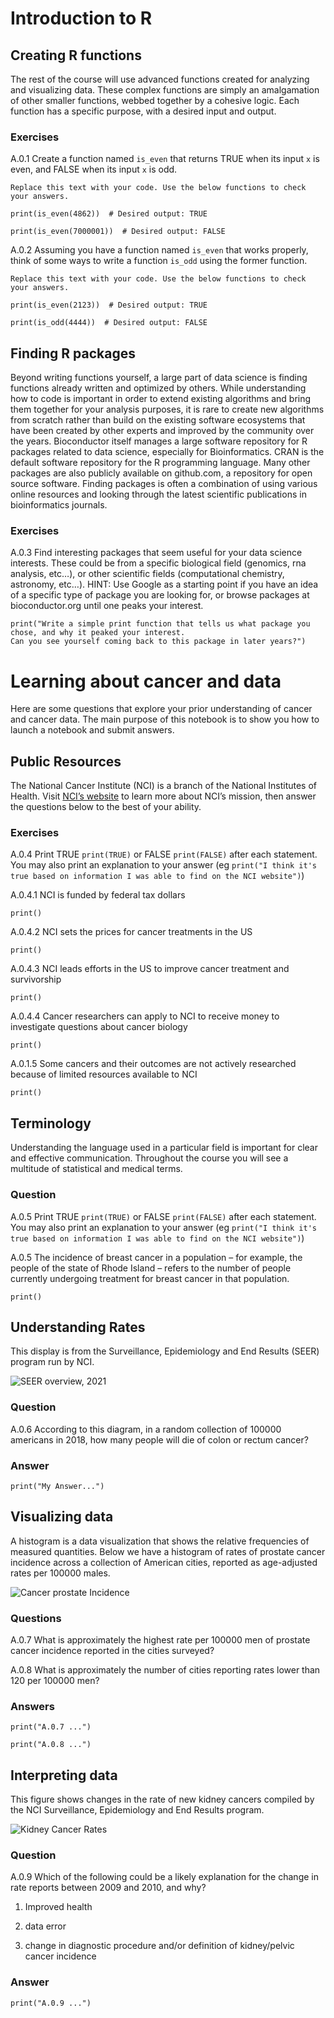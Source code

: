 # Introduction to R

## Creating R functions

The rest of the course will use advanced functions created for analyzing
and visualizing data. These complex functions are simply an amalgamation
of other smaller functions, webbed together by a cohesive logic. Each
function has a specific purpose, with a desired input and output.

### Exercises

A.0.1 Create a function named `is_even` that returns TRUE when its input
`x` is even, and FALSE when its input `x` is odd.

    Replace this text with your code. Use the below functions to check your answers.

    print(is_even(4862))  # Desired output: TRUE

    print(is_even(7000001))  # Desired output: FALSE

A.0.2 Assuming you have a function named `is_even` that works properly,
think of some ways to write a function `is_odd` using the former
function.

    Replace this text with your code. Use the below functions to check your answers.

    print(is_even(2123))  # Desired output: TRUE

    print(is_odd(4444))  # Desired output: FALSE

## Finding R packages

Beyond writing functions yourself, a large part of data science is
finding functions already written and optimized by others. While
understanding how to code is important in order to extend existing
algorithms and bring them together for your analysis purposes, it is
rare to create new algorithms from scratch rather than build on the
existing software ecosystems that have been created by other experts and
improved by the community over the years. Bioconductor itself manages a
large software repository for R packages related to data science,
especially for Bioinformatics. CRAN is the default software repository
for the R programming language. Many other packages are also publicly
available on github.com, a repository for open source software. Finding
packages is often a combination of using various online resources and
looking through the latest scientific publications in bioinformatics
journals.

### Exercises

A.0.3 Find interesting packages that seem useful for your data science
interests. These could be from a specific biological field (genomics,
rna analysis, etc…), or other scientific fields (computational
chemistry, astronomy, etc…). HINT: Use Google as a starting point if you
have an idea of a specific type of package you are looking for, or
browse packages at bioconductor.org until one peaks your interest.

    print("Write a simple print function that tells us what package you chose, and why it peaked your interest.
    Can you see yourself coming back to this package in later years?")

# Learning about cancer and data

Here are some questions that explore your prior understanding of cancer
and cancer data. The main purpose of this notebook is to show you how to
launch a notebook and submit answers.

## Public Resources

The National Cancer Institute (NCI) is a branch of the National
Institutes of Health. Visit [NCI’s
website](https://www.cancer.gov/about-nci/overview) to learn more about
NCI’s mission, then answer the questions below to the best of your
ability.

### Exercises

A.0.4 Print TRUE `print(TRUE)` or FALSE `print(FALSE)` after each
statement. You may also print an explanation to your answer (eg
`print("I think it's true based on information I was able to find on the NCI website")`)

A.0.4.1 NCI is funded by federal tax dollars

    print()

A.0.4.2 NCI sets the prices for cancer treatments in the US

    print()

A.0.4.3 NCI leads efforts in the US to improve cancer treatment and
survivorship

    print()

A.0.4.4 Cancer researchers can apply to NCI to receive money to
investigate questions about cancer biology

    print()

A.0.1.5 Some cancers and their outcomes are not actively researched
because of limited resources available to NCI

    print()

## Terminology

Understanding the language used in a particular field is important for
clear and effective communication. Throughout the course you will see a
multitude of statistical and medical terms.

### Question

A.0.5 Print TRUE `print(TRUE)` or FALSE `print(FALSE)` after each
statement. You may also print an explanation to your answer (eg
`print("I think it's true based on information I was able to find on the NCI website")`)

A.0.5 The incidence of breast cancer in a population – for example, the
people of the state of Rhode Island – refers to the number of people
currently undergoing treatment for breast cancer in that population.

    print()

## Understanding Rates

This display is from the Surveillance, Epidemiology and End Results
(SEER) program run by NCI.

![SEER overview, 2021](images/rateOverview.jpg)

### Question

A.0.6 According to this diagram, in a random collection of 100000
americans in 2018, how many people will die of colon or rectum cancer?

### Answer

    print("My Answer...")

## Visualizing data

A histogram is a data visualization that shows the relative frequencies
of measured quantities. Below we have a histogram of rates of prostate
cancer incidence across a collection of American cities, reported as
age-adjusted rates per 100000 males.

![Cancer prostate Incidence](images/introhisto.jpg)

### Questions

A.0.7 What is approximately the highest rate per 100000 men of prostate
cancer incidence reported in the cities surveyed?

A.0.8 What is approximately the number of cities reporting rates lower
than 120 per 100000 men?

### Answers

    print("A.0.7 ...")

    print("A.0.8 ...")

## Interpreting data

This figure shows changes in the rate of new kidney cancers compiled by
the NCI Surveillance, Epidemiology and End Results program.

![Kidney Cancer Rates](images/introseer.jpg)

### Question

A.0.9 Which of the following could be a likely explanation for the
change in rate reports between 2009 and 2010, and why?

1.  Improved health

2.  data error

3.  change in diagnostic procedure and/or definition of kidney/pelvic
    cancer incidence

### Answer

    print("A.0.9 ...")
